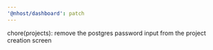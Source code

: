 ```yaml
---
'@nhost/dashboard': patch
---
```


chore(projects): remove the postgres password input from the project creation screen
